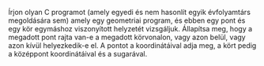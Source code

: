 Írjon olyan C programot (amely egyedi és nem hasonlít egyik évfolyamtárs megoldására sem)
amely egy geometriai program, és ebben egy pont és egy kör egymáshoz viszonyított helyzetét vizsgáljuk.
Állapítsa meg, hogy a megadott pont rajta van-e a megadott körvonalon, vagy azon belül,
vagy azon kívül helyezkedik-e el.
A pontot a koordinátáival adja meg, a kört pedig a középpont koordinátáival és a sugarával.